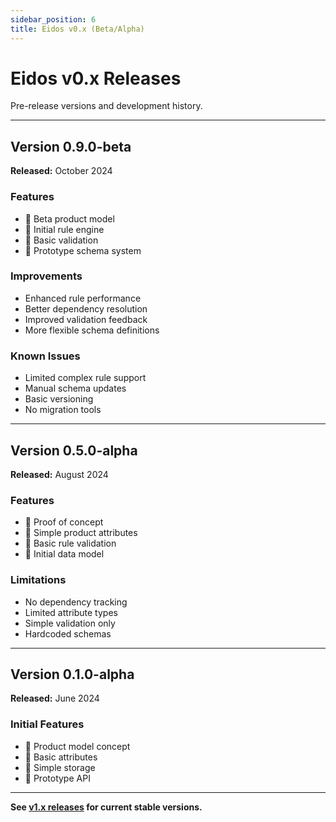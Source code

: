 ```yaml
---
sidebar_position: 6
title: Eidos v0.x (Beta/Alpha)
---
```


# Eidos v0.x Releases

Pre-release versions and development history.

---

## Version 0.9.0-beta

**Released:** October 2024

### Features

- 🔧 Beta product model
- 🔧 Initial rule engine
- 🔧 Basic validation
- 🔧 Prototype schema system

### Improvements

- Enhanced rule performance
- Better dependency resolution
- Improved validation feedback
- More flexible schema definitions

### Known Issues

- Limited complex rule support
- Manual schema updates
- Basic versioning
- No migration tools

---

## Version 0.5.0-alpha

**Released:** August 2024

### Features

- 🎯 Proof of concept
- 🎯 Simple product attributes
- 🎯 Basic rule validation
- 🎯 Initial data model

### Limitations

- No dependency tracking
- Limited attribute types
- Simple validation only
- Hardcoded schemas

---

## Version 0.1.0-alpha

**Released:** June 2024

### Initial Features

- 🎯 Product model concept
- 🎯 Basic attributes
- 🎯 Simple storage
- 🎯 Prototype API

---

**See [v1.x releases](/releases/eidos-v1) for current stable versions.**

